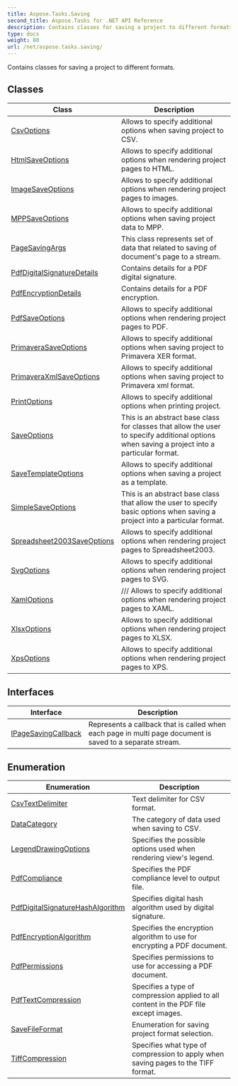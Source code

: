 ```yaml
---
title: Aspose.Tasks.Saving
second_title: Aspose.Tasks for .NET API Reference
description: Contains classes for saving a project to different formats
type: docs
weight: 80
url: /net/aspose.tasks.saving/
---
```

Contains classes for saving a project to different formats.

## Classes

| Class | Description |
| --- | --- |
| [CsvOptions](./csvoptions/) | Allows to specify additional options when saving project to CSV. |
| [HtmlSaveOptions](./htmlsaveoptions/) | Allows to specify additional options when rendering project pages to HTML. |
| [ImageSaveOptions](./imagesaveoptions/) | Allows to specify additional options when rendering project pages to images. |
| [MPPSaveOptions](./mppsaveoptions/) | Allows to specify additional options when saving project data to MPP. |
| [PageSavingArgs](./pagesavingargs/) | This class represents set of data that related to saving of document's page to a stream. |
| [PdfDigitalSignatureDetails](./pdfdigitalsignaturedetails/) | Contains details for a PDF digital signature. |
| [PdfEncryptionDetails](./pdfencryptiondetails/) | Contains details for a PDF encryption. |
| [PdfSaveOptions](./pdfsaveoptions/) | Allows to specify additional options when rendering project pages to PDF. |
| [PrimaveraSaveOptions](./primaverasaveoptions/) | Allows to specify additional options when saving project to Primavera XER format. |
| [PrimaveraXmlSaveOptions](./primaveraxmlsaveoptions/) | Allows to specify additional options when saving project to Primavera xml format. |
| [PrintOptions](./printoptions/) | Allows to specify additional options when printing project. |
| [SaveOptions](./saveoptions/) | This is an abstract base class for classes that allow the user to specify additional options when saving a project into a particular format. |
| [SaveTemplateOptions](./savetemplateoptions/) | Allows to specify additional options when saving a project as a template. |
| [SimpleSaveOptions](./simplesaveoptions/) | This is an abstract base class that allow the user to specify basic options when saving a project into a particular format. |
| [Spreadsheet2003SaveOptions](./spreadsheet2003saveoptions/) | Allows to specify additional options when rendering project pages to Spreadsheet2003. |
| [SvgOptions](./svgoptions/) | Allows to specify additional options when rendering project pages to SVG. |
| [XamlOptions](./xamloptions/) | /// Allows to specify additional options when rendering project pages to XAML. |
| [XlsxOptions](./xlsxoptions/) | Allows to specify additional options when rendering project pages to XLSX. |
| [XpsOptions](./xpsoptions/) | Allows to specify additional options when rendering project pages to XPS. |
## Interfaces

| Interface | Description |
| --- | --- |
| [IPageSavingCallback](./ipagesavingcallback/) | Represents a callback that is called when each page in multi page document is saved to a separate stream. |
## Enumeration

| Enumeration | Description |
| --- | --- |
| [CsvTextDelimiter](./csvtextdelimiter/) | Text delimiter for CSV format. |
| [DataCategory](./datacategory/) | The category of data used when saving to CSV. |
| [LegendDrawingOptions](./legenddrawingoptions/) | Specifies the possible options used when rendering view's legend. |
| [PdfCompliance](./pdfcompliance/) | Specifies the PDF compliance level to output file. |
| [PdfDigitalSignatureHashAlgorithm](./pdfdigitalsignaturehashalgorithm/) | Specifies digital hash algorithm used by digital signature. |
| [PdfEncryptionAlgorithm](./pdfencryptionalgorithm/) | Specifies the encryption algorithm to use for encrypting a PDF document. |
| [PdfPermissions](./pdfpermissions/) | Specifies permissions to use for accessing a PDF document. |
| [PdfTextCompression](./pdftextcompression/) | Specifies a type of compression applied to all content in the PDF file except images. |
| [SaveFileFormat](./savefileformat/) | Enumeration for saving project format selection. |
| [TiffCompression](./tiffcompression/) | Specifies what type of compression to apply when saving pages to the TIFF format. |


